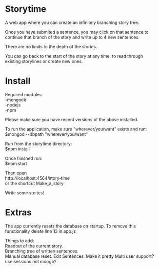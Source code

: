 # Storytime
A web app where you can create an infinitely branching story tree.  

Once you have submited a sentence, you may click on that sentence to continue that branch of the story and write up to 4 new sentences.

There are no limits to the depth of the stories.

You can go back to the start of the story at any time, to read through existing storylines or create new ones.

# Install

Required modules:  
-mongodb  
-nodejs  
-npm  

Please make sure you have recent versions of the above installed.

To run the application, make sure "wherever/you/want" exists and run:  
$mongod --dbpath "wherever/you/want"

Run from the storytime directory:  
$npm install  

Once finished run:  
$npm start

Then open   
http://localhost:4564/story-time  
or the shortcut Make_a_story

Write some stories!


# Extras

The app currently resets the database on startup. To remove this functionality delete line 13 in app.js

Things to add:  
Readout of the current story.  
Branching tree of written sentences.  
Manual database reset.
Edit Sentences.
Make it pretty
Multi user support?  
use sessions not mongo?
